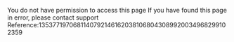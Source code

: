 You do not have permission to access this page If you have found this page in error, please contact support Reference:13537719706811407921461620381068043089920034968299102359